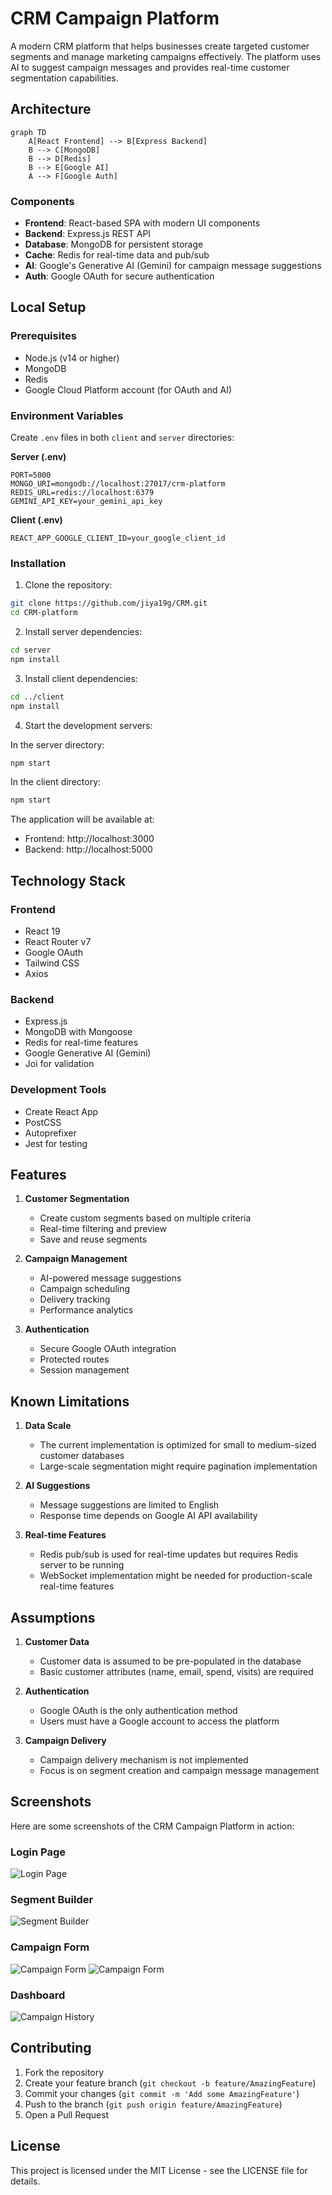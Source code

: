 # CRM Campaign Platform

A modern CRM platform that helps businesses create targeted customer segments and manage marketing campaigns effectively. The platform uses AI to suggest campaign messages and provides real-time customer segmentation capabilities.

## Architecture

```mermaid
graph TD
    A[React Frontend] --> B[Express Backend]
    B --> C[MongoDB]
    B --> D[Redis]
    B --> E[Google AI]
    A --> F[Google Auth]
```

### Components
- **Frontend**: React-based SPA with modern UI components
- **Backend**: Express.js REST API
- **Database**: MongoDB for persistent storage
- **Cache**: Redis for real-time data and pub/sub
- **AI**: Google's Generative AI (Gemini) for campaign message suggestions
- **Auth**: Google OAuth for secure authentication

## Local Setup

### Prerequisites
- Node.js (v14 or higher)
- MongoDB
- Redis
- Google Cloud Platform account (for OAuth and AI)

### Environment Variables

Create `.env` files in both `client` and `server` directories:

**Server (.env)**
```
PORT=5000
MONGO_URI=mongodb://localhost:27017/crm-platform
REDIS_URL=redis://localhost:6379
GEMINI_API_KEY=your_gemini_api_key
```

**Client (.env)**
```
REACT_APP_GOOGLE_CLIENT_ID=your_google_client_id
```

### Installation

1. Clone the repository:
```bash
git clone https://github.com/jiya19g/CRM.git
cd CRM-platform
```

2. Install server dependencies:
```bash
cd server
npm install
```

3. Install client dependencies:
```bash
cd ../client
npm install
```

4. Start the development servers:

In the server directory:
```bash
npm start
```

In the client directory:
```bash
npm start
```

The application will be available at:
- Frontend: http://localhost:3000
- Backend: http://localhost:5000

## Technology Stack

### Frontend
- React 19
- React Router v7
- Google OAuth
- Tailwind CSS
- Axios

### Backend
- Express.js
- MongoDB with Mongoose
- Redis for real-time features
- Google Generative AI (Gemini)
- Joi for validation

### Development Tools
- Create React App
- PostCSS
- Autoprefixer
- Jest for testing

## Features

1. **Customer Segmentation**
   - Create custom segments based on multiple criteria
   - Real-time filtering and preview
   - Save and reuse segments

2. **Campaign Management**
   - AI-powered message suggestions
   - Campaign scheduling
   - Delivery tracking
   - Performance analytics

3. **Authentication**
   - Secure Google OAuth integration
   - Protected routes
   - Session management

## Known Limitations

1. **Data Scale**
   - The current implementation is optimized for small to medium-sized customer databases
   - Large-scale segmentation might require pagination implementation

2. **AI Suggestions**
   - Message suggestions are limited to English
   - Response time depends on Google AI API availability

3. **Real-time Features**
   - Redis pub/sub is used for real-time updates but requires Redis server to be running
   - WebSocket implementation might be needed for production-scale real-time features

## Assumptions

1. **Customer Data**
   - Customer data is assumed to be pre-populated in the database
   - Basic customer attributes (name, email, spend, visits) are required

2. **Authentication**
   - Google OAuth is the only authentication method
   - Users must have a Google account to access the platform

3. **Campaign Delivery**
   - Campaign delivery mechanism is not implemented
   - Focus is on segment creation and campaign message management

## Screenshots

Here are some screenshots of the CRM Campaign Platform in action:
### Login Page
![Login Page](./screenshots/login.png)
### Segment Builder
![Segment Builder](./screenshots/segment-builder.png)
### Campaign Form
![Campaign Form](./screenshots/campaign-form.png)
![Campaign Form](./screenshots/campaign-form-1.png)
### Dashboard
![Campaign History](./screenshots/dashboard.png)

## Contributing

1. Fork the repository
2. Create your feature branch (`git checkout -b feature/AmazingFeature`)
3. Commit your changes (`git commit -m 'Add some AmazingFeature'`)
4. Push to the branch (`git push origin feature/AmazingFeature`)
5. Open a Pull Request

## License

This project is licensed under the MIT License - see the LICENSE file for details.
